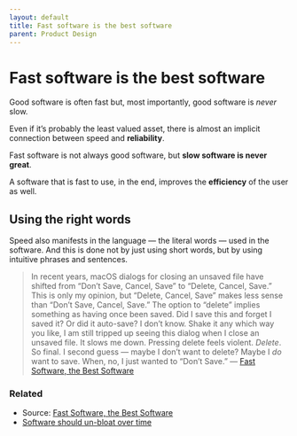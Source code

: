 ```yaml
---
layout: default
title: Fast software is the best software
parent: Product Design
---
```


# Fast software is the best software

Good software is often fast but, most importantly, good software is _never_ slow.

Even if it’s probably the least valued asset, there is almost an implicit connection between speed and **reliability**.

Fast software is not always good software, but **slow software is never great**.

A software that is fast to use, in the end, improves the **efficiency** of the user as well.

## Using the right words

Speed also manifests in the language — the literal words — used in the software.
And this is done not by just using short words, but by using intuitive phrases and sentences.

> In recent years, macOS dialogs for closing an unsaved file have shifted from “Don’t Save, Cancel, Save” to “Delete, Cancel, Save.” This is only my opinion, but “Delete, Cancel, Save” makes less sense than “Don’t Save, Cancel, Save.” The option to “delete” implies something as having once been saved. Did I save this and forget I saved it? Or did it auto-save? I don’t know. Shake it any which way you like, I am still tripped up seeing this dialog when I close an unsaved file. It slows me down. Pressing delete feels violent. _Delete_. So final. I second guess — maybe I don’t want to delete? Maybe I _do_ want to save. When, no, I just wanted to “Don’t Save.”
> — [Fast Software, the Best Software]()

### Related

- Source: [Fast Software, the Best Software]()
- [Software should un-bloat over time](/docs/)
